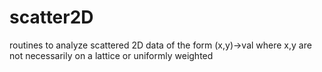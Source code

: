 # scatter2D
routines to analyze scattered 2D data of the form (x,y)->val where x,y are not necessarily on a lattice or uniformly weighted 
